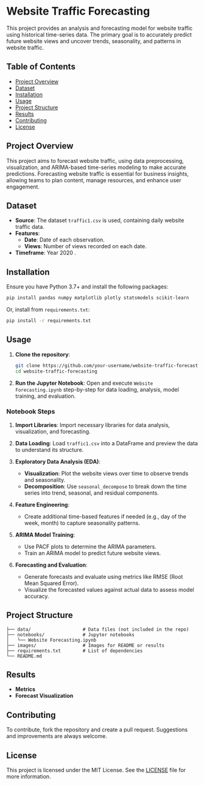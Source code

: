  #  Website Traffic Forecasting

This project provides an analysis and forecasting model for website traffic using historical time-series data. The primary goal is to accurately predict future website views and uncover trends, seasonality, and patterns in website traffic.

## Table of Contents

- [Project Overview](#project-overview)
- [Dataset](#dataset)
- [Installation](#installation)
- [Usage](#usage)
- [Project Structure](#project-structure)
- [Results](#results)
- [Contributing](#contributing)
- [License](#license)

## Project Overview

This project aims to forecast website traffic, using data preprocessing, visualization, and ARIMA-based time-series modeling to make accurate predictions. Forecasting website traffic is essential for business insights, allowing teams to plan content, manage resources, and enhance user engagement.

## Dataset

- **Source**: The dataset `traffic1.csv` is used, containing daily website traffic data.
- **Features**:
  - **Date**: Date of each observation.
  - **Views**: Number of views recorded on each date.
- **Timeframe**: Year 2020 .

## Installation

Ensure you have Python 3.7+ and install the following packages:

```bash
pip install pandas numpy matplotlib plotly statsmodels scikit-learn
```

Or, install from `requirements.txt`:

```bash
pip install -r requirements.txt
```

## Usage

1. **Clone the repository**:

   ```bash
   git clone https://github.com/your-username/website-traffic-forecasting.git
   cd website-traffic-forecasting
   ```

2. **Run the Jupyter Notebook**:
   Open and execute `Website Forecasting.ipynb` step-by-step for data loading, analysis, model training, and evaluation.

### Notebook Steps

1. **Import Libraries**: Import necessary libraries for data analysis, visualization, and forecasting.

2. **Data Loading**:
   Load `traffic1.csv` into a DataFrame and preview the data to understand its structure.

3. **Exploratory Data Analysis (EDA)**:
   - **Visualization**: Plot the website views over time to observe trends and seasonality.
   - **Decomposition**: Use `seasonal_decompose` to break down the time series into trend, seasonal, and residual components.

4. **Feature Engineering**:
   - Create additional time-based features if needed (e.g., day of the week, month) to capture seasonality patterns.

5. **ARIMA Model Training**:
   - Use PACF plots to determine the ARIMA parameters.
   - Train an ARIMA model to predict future website views.

6. **Forecasting and Evaluation**:
   - Generate forecasts and evaluate using metrics like RMSE (Root Mean Squared Error).
   - Visualize the forecasted values against actual data to assess model accuracy.

## Project Structure

```
├── data/                   # Data files (not included in the repo)
├── notebooks/              # Jupyter notebooks
│   └── Website Forecasting.ipynb
├── images/                 # Images for README or results
├── requirements.txt        # List of dependencies
└── README.md
```

## Results

- **Metrics**
- **Forecast Visualization**

## Contributing

To contribute, fork the repository and create a pull request. Suggestions and improvements are always welcome.

## License

This project is licensed under the MIT License. See the [LICENSE](LICENSE) file for more information.
